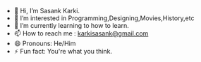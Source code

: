 - 👋 Hi, I’m Sasank Karki.
- 👀 I’m interested in Programming,Designing,Movies,History,etc
- 🌱 I’m currently learning to how to learn.
- 📫 How to reach me : karkisasank@gmail.com
- 😄 Pronouns: He/Him
- ⚡ Fun fact: You're what you think.

<!---
slyvshas/slyvshas is a ✨ special ✨ repository because its `README.md` (this file) appears on your GitHub profile.
You can click the Preview link to take a look at your changes.
--->
